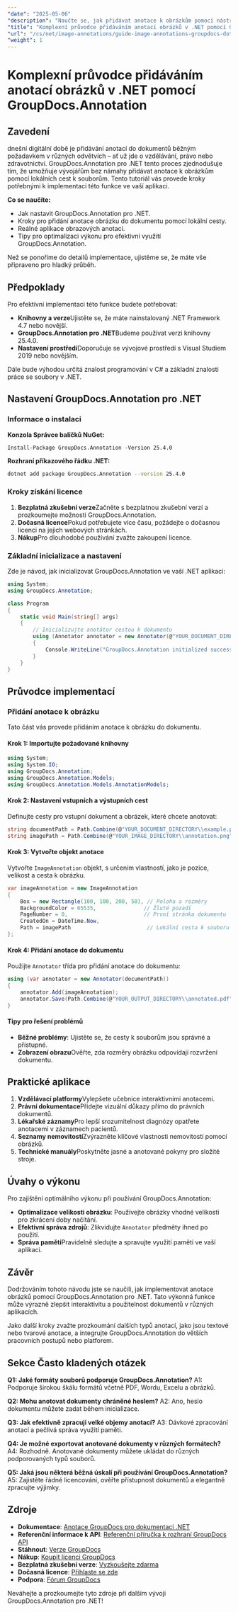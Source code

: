 ```yaml
---
"date": "2025-05-06"
"description": "Naučte se, jak přidávat anotace k obrázkům pomocí nástroje GroupDocs.Annotation pro .NET. Vylepšete dokumenty ve vzdělávání, právu a zdravotnictví."
"title": "Komplexní průvodce přidáváním anotací obrázků v .NET pomocí GroupDocs.Annotation"
"url": "/cs/net/image-annotations/guide-image-annotations-groupdocs-dotnet/"
"weight": 1
---
```


# Komplexní průvodce přidáváním anotací obrázků v .NET pomocí GroupDocs.Annotation

## Zavedení

dnešní digitální době je přidávání anotací do dokumentů běžným požadavkem v různých odvětvích – ať už jde o vzdělávání, právo nebo zdravotnictví. GroupDocs.Annotation pro .NET tento proces zjednodušuje tím, že umožňuje vývojářům bez námahy přidávat anotace k obrázkům pomocí lokálních cest k souborům. Tento tutoriál vás provede kroky potřebnými k implementaci této funkce ve vaší aplikaci.

**Co se naučíte:**
- Jak nastavit GroupDocs.Annotation pro .NET.
- Kroky pro přidání anotace obrázku do dokumentu pomocí lokální cesty.
- Reálné aplikace obrazových anotací.
- Tipy pro optimalizaci výkonu pro efektivní využití GroupDocs.Annotation.

Než se ponoříme do detailů implementace, ujistěme se, že máte vše připraveno pro hladký průběh.

## Předpoklady

Pro efektivní implementaci této funkce budete potřebovat:
- **Knihovny a verze**Ujistěte se, že máte nainstalovaný .NET Framework 4.7 nebo novější.
- **GroupDocs.Annotation pro .NET**Budeme používat verzi knihovny 25.4.0.
- **Nastavení prostředí**Doporučuje se vývojové prostředí s Visual Studiem 2019 nebo novějším.

Dále bude výhodou určitá znalost programování v C# a základní znalosti práce se soubory v .NET.

## Nastavení GroupDocs.Annotation pro .NET

### Informace o instalaci

**Konzola Správce balíčků NuGet:**
```shell
Install-Package GroupDocs.Annotation -Version 25.4.0
```

**Rozhraní příkazového řádku .NET:**
```bash
dotnet add package GroupDocs.Annotation --version 25.4.0
```

### Kroky získání licence

1. **Bezplatná zkušební verze**Začněte s bezplatnou zkušební verzí a prozkoumejte možnosti GroupDocs.Annotation.
2. **Dočasná licence**Pokud potřebujete více času, požádejte o dočasnou licenci na jejich webových stránkách.
3. **Nákup**Pro dlouhodobé používání zvažte zakoupení licence.

### Základní inicializace a nastavení

Zde je návod, jak inicializovat GroupDocs.Annotation ve vaší .NET aplikaci:

```csharp
using System;
using GroupDocs.Annotation;

class Program
{
    static void Main(string[] args)
    {
        // Inicializujte anotátor cestou k dokumentu
        using (Annotator annotator = new Annotator(@"YOUR_DOCUMENT_DIRECTORY\\example.pdf"))
        {
            Console.WriteLine("GroupDocs.Annotation initialized successfully.");
        }
    }
}
```

## Průvodce implementací

### Přidání anotace k obrázku

Tato část vás provede přidáním anotace k obrázku do dokumentu.

#### Krok 1: Importujte požadované knihovny

```csharp
using System;
using System.IO;
using GroupDocs.Annotation;
using GroupDocs.Annotation.Models;
using GroupDocs.Annotation.Models.AnnotationModels;
```

#### Krok 2: Nastavení vstupních a výstupních cest

Definujte cesty pro vstupní dokument a obrázek, které chcete anotovat:

```csharp
string documentPath = Path.Combine(@"YOUR_DOCUMENT_DIRECTORY\\example.pdf");
string imagePath = Path.Combine(@"YOUR_IMAGE_DIRECTORY\\annotation.png");
```

#### Krok 3: Vytvořte objekt anotace

Vytvořte `ImageAnnotation` objekt, s určením vlastností, jako je pozice, velikost a cesta k obrázku.

```csharp
var imageAnnotation = new ImageAnnotation
{
    Box = new Rectangle(100, 100, 200, 50), // Poloha a rozměry
    BackgroundColor = 65535,               // Žluté pozadí
    PageNumber = 0,                        // První stránka dokumentu
    CreatedOn = DateTime.Now,
    Path = imagePath                        // Lokální cesta k souboru s obrázkem
};
```

#### Krok 4: Přidání anotace do dokumentu

Použijte `Annotator` třída pro přidání anotace do dokumentu:

```csharp
using (var annotator = new Annotator(documentPath))
{
    annotator.Add(imageAnnotation);
    annotator.Save(Path.Combine(@"YOUR_OUTPUT_DIRECTORY\\annotated.pdf"));
}
```

#### Tipy pro řešení problémů
- **Běžné problémy**: Ujistěte se, že cesty k souborům jsou správné a přístupné.
- **Zobrazení obrazu**Ověřte, zda rozměry obrázku odpovídají rozvržení dokumentu.

## Praktické aplikace

1. **Vzdělávací platformy**Vylepšete učebnice interaktivními anotacemi.
2. **Právní dokumentace**Přidejte vizuální důkazy přímo do právních dokumentů.
3. **Lékařské záznamy**Pro lepší srozumitelnost diagnózy opatřete anotacemi v záznamech pacientů.
4. **Seznamy nemovitostí**Zvýrazněte klíčové vlastnosti nemovitostí pomocí obrázků.
5. **Technické manuály**Poskytněte jasné a anotované pokyny pro složité stroje.

## Úvahy o výkonu

Pro zajištění optimálního výkonu při používání GroupDocs.Annotation:
- **Optimalizace velikosti obrázku**: Používejte obrázky vhodné velikosti pro zkrácení doby načítání.
- **Efektivní správa zdrojů**: Zlikvidujte `Annotator` předměty ihned po použití.
- **Správa paměti**Pravidelně sledujte a spravujte využití paměti ve vaší aplikaci.

## Závěr

Dodržováním tohoto návodu jste se naučili, jak implementovat anotace obrázků pomocí GroupDocs.Annotation pro .NET. Tato výkonná funkce může výrazně zlepšit interaktivitu a použitelnost dokumentů v různých aplikacích. 

Jako další kroky zvažte prozkoumání dalších typů anotací, jako jsou textové nebo tvarové anotace, a integrujte GroupDocs.Annotation do větších pracovních postupů nebo platforem.

## Sekce Často kladených otázek

**Q1: Jaké formáty souborů podporuje GroupDocs.Annotation?**
A1: Podporuje širokou škálu formátů včetně PDF, Wordu, Excelu a obrázků.

**Q2: Mohu anotovat dokumenty chráněné heslem?**
A2: Ano, heslo dokumentu můžete zadat během inicializace.

**Q3: Jak efektivně zpracuji velké objemy anotací?**
A3: Dávkové zpracování anotací a pečlivá správa využití paměti.

**Q4: Je možné exportovat anotované dokumenty v různých formátech?**
A4: Rozhodně. Anotované dokumenty můžete ukládat do různých podporovaných typů souborů.

**Q5: Jaká jsou některá běžná úskalí při používání GroupDocs.Annotation?**
A5: Zajistěte řádné licencování, ověřte přístupnost dokumentů a elegantně zpracujte výjimky.

## Zdroje

- **Dokumentace**: [Anotace GroupDocs pro dokumentaci .NET](https://docs.groupdocs.com/annotation/net/)
- **Referenční informace k API**: [Referenční příručka k rozhraní GroupDocs API](https://reference.groupdocs.com/annotation/net/)
- **Stáhnout**: [Verze GroupDocs](https://releases.groupdocs.com/annotation/net/)
- **Nákup**: [Koupit licenci GroupDocs](https://purchase.groupdocs.com/buy)
- **Bezplatná zkušební verze**: [Vyzkoušejte zdarma](https://releases.groupdocs.com/annotation/net/)
- **Dočasná licence**: [Přihlaste se zde](https://purchase.groupdocs.com/temporary-license/)
- **Podpora**: [Fórum GroupDocs](https://forum.groupdocs.com/c/annotation/) 

Neváhejte a prozkoumejte tyto zdroje při dalším vývoji GroupDocs.Annotation pro .NET!